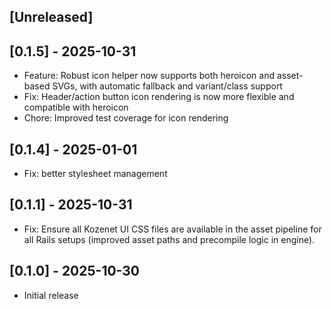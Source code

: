 ## [Unreleased]

## [0.1.5] - 2025-10-31

- Feature: Robust icon helper now supports both heroicon and asset-based SVGs, with automatic fallback and variant/class support
- Fix: Header/action button icon rendering is now more flexible and compatible with heroicon
- Chore: Improved test coverage for icon rendering


## [0.1.4] - 2025-01-01

- Fix: better stylesheet management 

## [0.1.1] - 2025-10-31

- Fix: Ensure all Kozenet UI CSS files are available in the asset pipeline for all Rails setups (improved asset paths and precompile logic in engine).

## [0.1.0] - 2025-10-30

- Initial release

